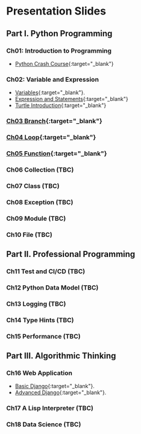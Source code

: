 # Presentation Slides

## Part I. Python Programming

### Ch01: Introduction to Programming

- [Python Crash Course](ch01_introduction/slides/crash_course.slides.html){:target="\_blank"}

### Ch02: Variable and Expression

- [Variables](ch02_variable/slides/variables.slides.html){:target="\_blank"}.
- [Expression and Statements](ch02_variable/slides/expression_statement.slides.html){:target="\_blank"}
- [Turtle Introduction](slides/ch02_variable/turtle_introduction.slides.html){:target="\_blank"}

### [Ch03 Branch](ch03_branch/slides/branch.slides.html){:target="\_blank"}

### [Ch04 Loop](ch04_loop/slides/loop.slides.html){:target="\_blank"}

### [Ch05 Function](ch05_function/slides/function.slides.html){:target="\_blank"}

### Ch06 Collection (TBC)

### Ch07 Class (TBC)

### Ch08 Exception (TBC)

### Ch09 Module (TBC)

### Ch10 File (TBC)

## Part II. Professional Programming

### Ch11 Test and CI/CD (TBC)

### Ch12 Python Data Model (TBC)

### Ch13 Logging (TBC)

### Ch14 Type Hints (TBC)

### Ch15 Performance (TBC)

## Part III. Algorithmic Thinking

### Ch16 Web Application

- [Basic Django](ch16_django/slides/basic_django.slides.html){:target="\_blank"}.
- [Advanced Django](ch16_django/slides/advanced_django.slides.html){:target="\_blank"}.

### Ch17 A Lisp Interpreter (TBC)

### Ch18 Data Science (TBC)
